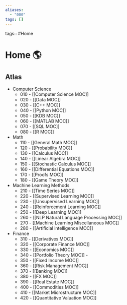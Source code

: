 ```yaml
---
aliases:
  - "000"
tags: []
---
```

tags:: #Home
# Home 🌎
## Atlas 	
- Computer Science
	- 010 - [[Computer Science MOC]] 
	- 020 - [[Data MOC]] 
	- 030 - [[C++ MOC]] 
	- 040 - [[Python MOC]]
	- 050 - [[KDB MOC]]
	- 060 - [[MATLAB MOC]]
	- 070 - [[SQL MOC]]
	- 080 - [[R MOC]]
- Math
	- 110 - [[General Math MOC]]
	- 120 - [[Probability MOC]]
	- 130 - [[Calculus MOC]]
	- 140 - [[Linear Algebra MOC]]
	- 150 - [[Stochastic Calculus MOC]]
	- 160 - [[Differential Equations MOC]]
	- 170 - [[Proofs MOC]]
	- 180 - [[Game Theory MOC]]
- Machine Learning Methods
	- 210 - [[Time Series MOC]]
	- 220 - [[Supervised Learning MOC]]
	- 230 - [[Unsupervised Learning MOC]]
	- 240 - [[Reinforcement Learning MOC]]
	- 250 - [[Deep Learning MOC]]
	- 260 - [[NLP Natural Language Processing MOC]]
	- 270 - [[Machine Learning Miscellaneous MOC]] 
	- 280 - [[Artificial intelligence MOC]]
- Finance
	- 310 - [[Derivatives MOC]]
	- 320 - [[Corporate Finance MOC]]
	- 330 - [[Economics MOC]]
	- 340 - [[Portfolio Theory MOC]] -
	- 350 - [[Fixed Income MOC]]
	- 360 - [[Risk Management MOC]]
	- 370 - [[Banking MOC]]
	- 380 - [[FX MOC]]
	- 390 - [[Real Estate MOC]]
	- 400 - [[Commodities MOC]]
	- 410 - [[Market Microstructure MOC]]
	- 420 - [[Quantitative Valuation MOC]]